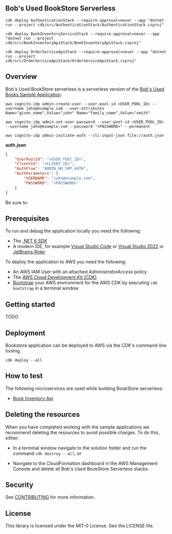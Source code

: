 ## Bob's Used BookStore Serverless

```
cdk deploy AuthenticationStack --require-approval=never --app "dotnet run --project cdk/src/AuthenticationStack/AuthenticationStack.csproj"
```
```
cdk deploy BookInventoryServiceStack --require-approval=never --app "dotnet run --project cdk/src/BookInventoryApiStack/BookInventoryApiStack.csproj"
```
```
cdk deploy OrderServiceApiStack --require-approval=never --app "dotnet run --project cdk/src/OrderServiceApiStack/OrderServiceApiStack.csproj"
```
## Overview 
Bob's Used BookStore serverless is a serverless version of the [Bob's Used Books Sample Application](https://github.com/aws-samples/bobs-used-bookstore-sample).

```
aws cognito-idp admin-create-user --user-pool-id <USER_POOL_ID> --username john@example.com --user-attributes Name="given_name",Value="john" Name="family_name",Value="smith"
```

```
aws cognito-idp admin-set-user-password --user-pool-id <USER_POOL_ID> --username john@example.com --password "<PASSWORD>" --permanent
```

```
aws cognito-idp admin-initiate-auth --cli-input-json file://auth.json
```

**auth.json**
```json
{
    "UserPoolId": "<USER_POOl_ID>",
    "ClientId": "<CLIENT_ID>",
    "AuthFlow": "ADMIN_NO_SRP_AUTH",
    "AuthParameters": {
        "USERNAME": "john@example.com",
        "PASSWORD": "<PASSWORD>"
    }
}
```

Be sure to:
## Prerequisites
To run and debug the application locally you need the following:
* The [.NET 6 SDK](https://dotnet.microsoft.com/en-us/download/dotnet/6.0)
* A modern IDE, for example [Visual Studio Code](https://code.visualstudio.com/) or [Visual Studio 2022](https://visualstudio.microsoft.com/vs/) or [JetBrains Rider](https://www.jetbrains.com/rider/)

To deploy the application to AWS you need the following:
* An AWS IAM User with an attached _AdministratorAccess_ policy
* The [AWS Cloud Development Kit (CDK)](https://docs.aws.amazon.com/cdk/v2/guide/getting_started.html)
* [Bootstrap](https://docs.aws.amazon.com/cdk/v2/guide/bootstrapping.html) your AWS environment for the AWS CDK by executing `cdk bootstrap` in a terminal window

## Getting started
TODO

## Deployment
Bookstore application can be deployed to AWS via the CDK's command-line tooling.

`cdk deploy --all`

## How to test

The following microservices are used while building BookStore serverless:

- [Book Inventory Api](/src/BookInventoryApi/README.md)


## Deleting the resources

When you have completed working with the sample applications we recommend deleting the resources to avoid possible charges. To do this, either:

* In a terminal window navigate to the solution folder and run the command `cdk destroy --all`, or

* Navigate to the CloudFormation dashboard in the AWS Management Console and delete all Bob's Used BookStore Serverless stacks.
## Security

See [CONTRIBUTING](CONTRIBUTING.md#security-issue-notifications) for more information.

## License

This library is licensed under the MIT-0 License. See the LICENSE file.

